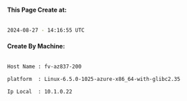 
   
#### This Page Create at:

```bash

2024-08-27 - 14:16:55 UTC

```

#### Create By Machine:

```bash

Host Name : fv-az837-200

platform  : Linux-6.5.0-1025-azure-x86_64-with-glibc2.35

Ip Local  : 10.1.0.22

```

